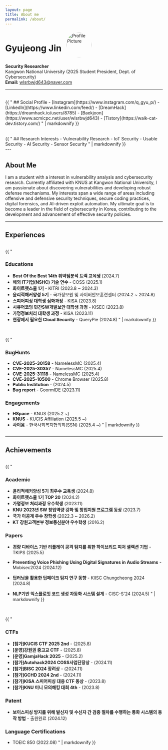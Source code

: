 ```yaml
---
layout: page
title: About me
permalink: /about/
---
```


<style>
  .two-column {
    display: flex;
    flex-wrap: wrap;
    gap: 2rem;
    margin-top: 2rem;
  }
  .column {
    flex: 1 1 45%;
    min-width: 300px;
  }
</style>

<div style="display: flex; align-items: center;">
  <h1 style="margin-right: 1rem;">Gyujeong Jin</h1>
  <img src="{{ site.baseurl }}/images/IMG_0332.JPG" alt="Profile Picture" style="width: 80px; height: 80px; border-radius: 50%; object-fit: cover;" />
</div>

**Security Researcher**  
Kangwon National University (2025 Student President, Dept. of Cybersecurity)<br>
**Email:** [wlsrbwjd643@naver.com](mailto:wlsrbwjd643@naver.com)

---

<div class="two-column">
  <div class="column">
    {{ "
## Social Profile
- [Instagram](https://www.instagram.com/q_gyu_p/)
- [LinkedIn](https://www.linkedin.com/feed/)
- [DreamHack](https://dreamhack.io/users/8785)
- [Baekjoon](https://www.acmicpc.net/user/wlsrbwjd643)
- [Tistory](https://walk-cat-dev.tistory.com/)
    " | markdownify }}
  </div>
  <div class="column">
    {{ "
## Research Interests
- Vulnerability Research
- IoT Security
- Usable Security
- AI Security
- Sensor Security
    " | markdownify }}
  </div>
</div>
---

## About Me
I am a student with a interest in vulnerability analysis and cybersecurity research. Currently affiliated with KNUS at Kangwon National University, I am passionate about discovering vulnerabilities and developing robust defense mechanisms. My interests span a wide range of areas including offensive and defensive security techniques, secure coding practices, digital forensics, and AI-driven exploit automation. My ultimate goal is to become a leader in the field of cybersecurity in Korea, contributing to the development and advancement of effective security policies.

---
## Experiences
<div class="two-column">
  <div class="column">
    {{ "

### Educations
- **Best Of the Best 14th 취약점분석 트랙 교육생** (2024.7)
- **해외 IT기업(NSHC) 기술 연수** - COSS (2025.1)
- **화이트햇스쿨 1기** - KITRI (2023.8 ~ 2024.3)
- **윤리적해커양성 5기** - 국가정보원 및 사이버안보훈련센터 (2024.2 ~ 2024.8)
- **스피어피싱 대학생 심화과정** - KISA (2023.8)
- **시큐어코딩 민간SW개발보안 대학생 과정** - KISEC (2023.8)
- **가명정보처리 대학생 과정** - KISA (2023.11)
- **현장에서 필요한 Cloud Security** - QueryPie (2024.8)
    " | markdownify }}
  </div>
  <div class="column">
    {{ "

### BugHunts
- **CVE-2025-30158** - NamelessMC (2025.4)
- **CVE-2025-30357** - NamelessMC (2025.4)
- **CVE-2025-31118** - NamelessMC (2025.4)
- **CVE-2025-10500** - Chrome Browser (2025.8)
- **Public Institution** - (2024.5)
- **Bug report** - GoormIDE (2023.11)

### Engagements
- **HSpace** - KNUS (2025.2 ~)
- **KNUS** - KUCIS Affiliation (2025.5 ~)
- **사이음** - 한국사회복지협의회(SSN) (2025.4 ~)
    " | markdownify }}
  </div>
</div>

---
## Achievements
<div class="two-column">
  <div class="column">
    {{ "
    
### Academic
- **윤리적해커양성 5기 최우수 교육생** (2024.8)
- **화이트햇스쿨 1기 TOP 20** (2024.2)
- **가명정보 처리과정 우수학생** (2023.11)
- **KNU 2023년 SW 창업역량 강화 및 창업지원 프로그램 동상** (2023.7)
- **국가 이공계 우수 장학생** (2022.3 ~ 2026.2)
- **KT 강원고객본부 정보통신분야 우수학생** (2016.2)

### Papers
- **경량 디바이스 기반 리플레이 공격 탐지를 위한 하이브리드 피처 셀렉션 기법** - TKIPS (2025.5)
- **Preventing Voice Phishing Using Digital Signatures in Audio Streams** - Mobisec2024 (2024.12)
- **딥러닝을 활용한 딥페이크 탐지 연구 동향** - KIISC Chungcheong 2024 (2024.8)
- **NLP기반 익스플로잇 코드 생성 자동화 시스템 설계** - CISC-S'24 (2024.5)
    " | markdownify }}
  </div>

  <div class="column">
    {{ "
### CTFs
- **[참가]KUCIS CTF 2025 2nd** - (2025.8)
- **[운영]강원권 중고교 CTF** - (2025.8)
- **[운영]GamjaHack 2025** - (2025.2)
- **[참가]Autohack2024 COSS사업단장상** - (2024.11)
- **[참가]BISC 2024 장려상** - (2024.11)
- **[참가]GCHD 2024 2nd** - (2024.11)
- **[참가]KISA 스피어피싱 대응 CTF 동상** - (2023.8)
- **[참가]KNU 미니 모의해킹 대회 4th** - (2023.8)

### Patent
- **보이스피싱 방지를 위해 발신자 및 수신자 간 검증 절차를 수행하는 통화 시스템의 동작 방법** - 출원완료 (2024.12)

### Language Certifications
- TOEIC 850 (2022.08)
    " | markdownify }}
  </div>
</div>
<br>
<br>
<br>
